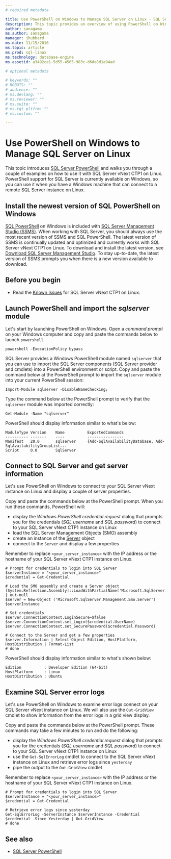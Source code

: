 ```yaml
---
# required metadata

title: Use PowerShell on Windows to Manage SQL Server on Linux - SQL Server vNext CTP1 | Microsoft Docs
description: This topic provides an overview of using PowerShell on Windows with SQL Server on Linux.
author: sanagama 
ms.author: sanagama 
manager: jhubbard
ms.date: 11/15/2016
ms.topic: article
ms.prod: sql-linux
ms.technology: database-engine
ms.assetid: a3492ce1-5d55-4505-983c-d6da8d1a94ad

# optional metadata

# keywords: ""
# ROBOTS: ""
# audience: ""
# ms.devlang: ""
# ms.reviewer: ""
# ms.suite: ""
# ms.tgt_pltfrm: ""
# ms.custom: ""

---
```

# Use PowerShell on Windows to Manage SQL Server on Linux

This topic introduces [SQL Server PowerShell](https://msdn.microsoft.com/en-us/library/mt740629.aspx) and walks you through a couple of examples on how to use it with SQL Server vNext CTP1 on Linux. PowerShell support for SQL Server is currently available on Windows, so you can use it when you have a Windows machine that can connect to a remote SQL Server instance on Linux.

## Install the newest version of SQL PowerShell on Windows

[SQL PowerShell](https://msdn.microsoft.com/en-us/library/mt740629.aspx) on Windows is included with [SQL Server Management Studio (SSMS)](https://msdn.microsoft.com/en-us/library/hh213248.aspx). When working with SQL Server, you should always use the most recent version of SSMS and SQL PowerShell. The latest version of SSMS is continually updated and optimized and currently works with SQL Server vNext CTP1 on Linux. To download and install the latest version, see [Download SQL Server Management Studio](https://msdn.microsoft.com/library/mt238290.aspx). To stay up-to-date, the latest version of SSMS prompts you when there is a new version available to download. 

## Before you begin
- Read the [Known Issues](sql-server-linux-release-notes.md) for SQL Server vNext CTP1 on Linux.

## Launch PowerShell and import the *sqlserver* module

Let's start by launching PowerShell on Windows. Open a *command prompt* on your Windows computer and copy and paste the commands below to launch `powershell`.
```
powershell -ExecutionPolicy bypass
```

SQL Server provides a Windows PowerShell module named `sqlserver` that you can use to import the SQL Server components (SQL Server provider and cmdlets) into a PowerShell environment or script.
Copy and paste the command below at the PowerShell prompt to import the `sqlserver` module into your current PowerShell session:
```
Import-Module sqlserver -DisableNameChecking;
```

Type the command below at the PowerShell prompt to verify that the `sqlserver` module was imported correctly:
```
Get-Module -Name "sqlserver"
```

PowerShell should display information similar to what's below:
```
ModuleType Version    Name          ExportedCommands
---------- -------    ----          ----------------
Manifest   20.0       sqlserver     {Add-SqlAvailabilityDatabase, Add-SqlAvailabilityGroupList...
Script     0.0        SqlServer
```

## Connect to SQL Server and get server information

Let's use PowerShell on Windows to connect to your SQL Server vNext instance on Linux and display a couple of server properties.

Copy and paste the commands below at the PowerShell prompt. When you run these commands, PowerShell will:
- display the *Windows PowerShell credential request* dialog that prompts you for the credentials (*SQL username* and *SQL password*) to connect to your SQL Server vNext CTP1 instance on Linux
- load the SQL Server Management Objects (SMO) assembly
- create an instance of the [Server](https://msdn.microsoft.com/en-us/library/microsoft.sqlserver.management.smo.server.aspx) object
- connect to the `Server` and display a few properties

Remember to replace `<your_server_instance>` with the IP address or the hostname of your SQL Server vNext CTP1 instance on Linux.
```
# Prompt for credentials to login into SQL Server
$serverInstance = "<your_server_instance>"
$credential = Get-Credential

# Load the SMO assembly and create a Server object
[System.Reflection.Assembly]::LoadWithPartialName('Microsoft.SqlServer.SMO') | out-null
$server = New-Object ('Microsoft.SqlServer.Management.Smo.Server') $serverInstance

# Set credentials
$server.ConnectionContext.LoginSecure=$false
$server.ConnectionContext.set_Login($credential.UserName)
$server.ConnectionContext.set_SecurePassword($credential.Password)

# Connect to the Server and get a few properties
$server.Information | Select-Object Edition, HostPlatform, HostDistribution | Format-List
# done

```

PowerShell should display information similar to what's shown below:
```
Edition          : Developer Edition (64-bit)
HostPlatform     : Linux
HostDistribution : Ubuntu
```

## Examine SQL Server error logs

Let's use PowerShell on Windows to examine error logs connect on your SQL Server vNext instance on Linux. We will also use the `Out-GridView` cmdlet to show information from the error logs in a grid view display.

Copy and paste the commands below at the PowerShell prompt. These commands may take a few minutes to run and do the following:
- display the *Windows PowerShell credential request* dialog that prompts you for the credentials (*SQL username* and *SQL password*) to connect to your SQL Server vNext CTP1 instance on Linux
- use the `Get-SqlErrorLog` cmdlet to connect to the SQL Server vNext instance on Linux and retrieve error logs since `yesterday`
- pipe the output to the `Out-GridView` cmdlet

Remember to replace `<your_server_instance>` with the IP address or the hostname of your SQL Server vNext CTP1 instance on Linux.

```
# Prompt for credentials to login into SQL Server
$serverInstance = "<your_server_instance>"
$credential = Get-Credential

# Retrieve error logs since yesterday
Get-SqlErrorLog -ServerInstance $serverInstance -Credential $credential -Since Yesterday | Out-GridView
# done

```

## See also
- [SQL Server PowerShell](https://msdn.microsoft.com/en-us/library/hh245198.aspx)
